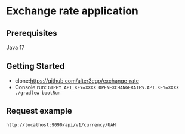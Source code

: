 # Exchange rate application
## Prerequisites

Java 17

## Getting Started
- clone:https://github.com/alter3ego/exchange-rate
- Console run: `GIPHY_API_KEY=XXXX OPENEXCHANGERATES.API.KEY=XXXX ./gradlew bootRun`
## Request example
```
http://localhost:9090/api/v1/currency/UAH
```